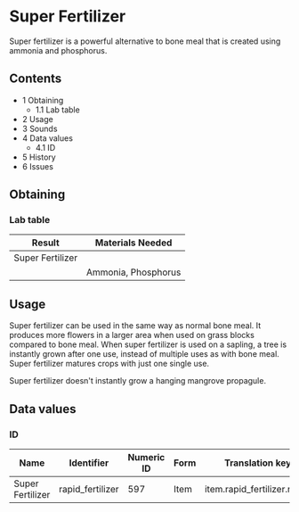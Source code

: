# Super Fertilizer
Super fertilizer is a powerful alternative to bone meal that is created using ammonia and phosphorus.

## Contents
- 1 Obtaining
	- 1.1 Lab table
- 2 Usage
- 3 Sounds
- 4 Data values
	- 4.1 ID
- 5 History
- 6 Issues

## Obtaining
### Lab table
| Result           | Materials Needed    |
|------------------|---------------------|
| Super Fertilizer |                     |
|                  | Ammonia, Phosphorus |

## Usage
Super fertilizer can be used in the same way as normal bone meal. It produces more flowers in a larger area when used on grass blocks compared to bone meal. When super fertilizer is used on a sapling, a tree is instantly grown after one use, instead of multiple uses as with bone meal. Super fertilizer matures crops with just one single use.

Super fertilizer doesn't instantly grow a hanging mangrove propagule.

## Data values
### ID
| Name             | Identifier       | Numeric ID | Form | Translation key            |
|------------------|------------------|------------|------|----------------------------|
| Super Fertilizer | rapid_fertilizer | 597        | Item | item.rapid_fertilizer.name |


